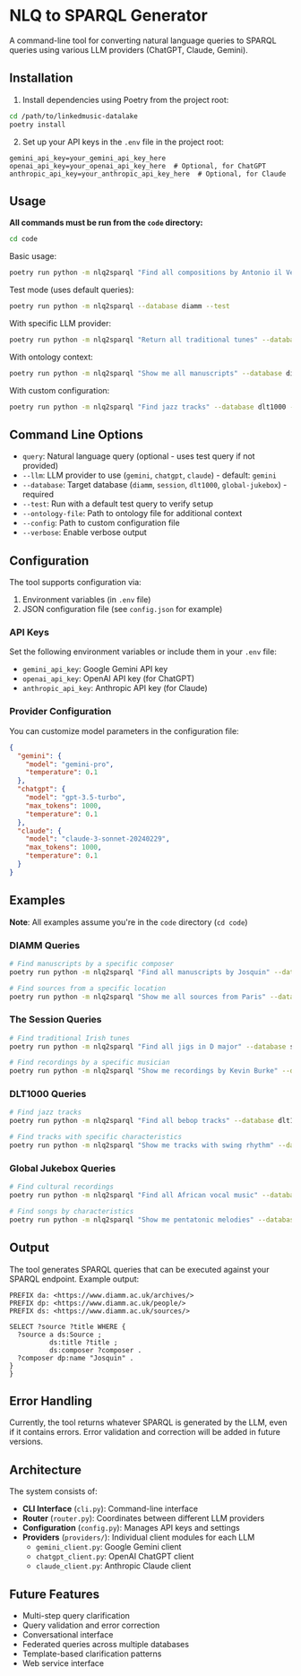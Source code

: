 # NLQ to SPARQL Generator

A command-line tool for converting natural language queries to SPARQL queries using various LLM providers (ChatGPT, Claude, Gemini).

## Installation

1. Install dependencies using Poetry from the project root:
```bash
cd /path/to/linkedmusic-datalake
poetry install
```

2. Set up your API keys in the `.env` file in the project root:
```properties
gemini_api_key=your_gemini_api_key_here
openai_api_key=your_openai_api_key_here  # Optional, for ChatGPT
anthropic_api_key=your_anthropic_api_key_here  # Optional, for Claude
```

## Usage

**All commands must be run from the `code` directory:**

```bash
cd code
```

Basic usage:
```bash
poetry run python -m nlq2sparql "Find all compositions by Antonio il Verso" --database diamm
```

Test mode (uses default queries):
```bash
poetry run python -m nlq2sparql --database diamm --test
```

With specific LLM provider:
```bash
poetry run python -m nlq2sparql "Return all traditional tunes" --database session --llm gemini
```

With ontology context:
```bash
poetry run python -m nlq2sparql "Show me all manuscripts" --database diamm --ontology-file path/to/ontology.ttl
```

With custom configuration:
```bash
poetry run python -m nlq2sparql "Find jazz tracks" --database dlt1000 --config nlq2sparql/config.json --verbose
```

## Command Line Options

- `query`: Natural language query (optional - uses test query if not provided)
- `--llm`: LLM provider to use (`gemini`, `chatgpt`, `claude`) - default: `gemini`
- `--database`: Target database (`diamm`, `session`, `dlt1000`, `global-jukebox`) - required
- `--test`: Run with a default test query to verify setup
- `--ontology-file`: Path to ontology file for additional context
- `--config`: Path to custom configuration file
- `--verbose`: Enable verbose output

## Configuration

The tool supports configuration via:
1. Environment variables (in `.env` file)
2. JSON configuration file (see `config.json` for example)

### API Keys

Set the following environment variables or include them in your `.env` file:
- `gemini_api_key`: Google Gemini API key
- `openai_api_key`: OpenAI API key (for ChatGPT)
- `anthropic_api_key`: Anthropic API key (for Claude)

### Provider Configuration

You can customize model parameters in the configuration file:

```json
{
  "gemini": {
    "model": "gemini-pro",
    "temperature": 0.1
  },
  "chatgpt": {
    "model": "gpt-3.5-turbo",
    "max_tokens": 1000,
    "temperature": 0.1
  },
  "claude": {
    "model": "claude-3-sonnet-20240229",
    "max_tokens": 1000,
    "temperature": 0.1
  }
}
```

## Examples

**Note**: All examples assume you're in the `code` directory (`cd code`)

### DIAMM Queries
```bash
# Find manuscripts by a specific composer
poetry run python -m nlq2sparql "Find all manuscripts by Josquin" --database diamm

# Find sources from a specific location
poetry run python -m nlq2sparql "Show me all sources from Paris" --database diamm
```

### The Session Queries
```bash
# Find traditional Irish tunes
poetry run python -m nlq2sparql "Find all jigs in D major" --database session

# Find recordings by a specific musician
poetry run python -m nlq2sparql "Show me recordings by Kevin Burke" --database session
```

### DLT1000 Queries
```bash
# Find jazz tracks
poetry run python -m nlq2sparql "Find all bebop tracks" --database dlt1000

# Find tracks with specific characteristics
poetry run python -m nlq2sparql "Show me tracks with swing rhythm" --database dlt1000
```

### Global Jukebox Queries
```bash
# Find cultural recordings
poetry run python -m nlq2sparql "Find all African vocal music" --database global-jukebox

# Find songs by characteristics
poetry run python -m nlq2sparql "Show me pentatonic melodies" --database global-jukebox
```

## Output

The tool generates SPARQL queries that can be executed against your SPARQL endpoint. Example output:

```sparql
PREFIX da: <https://www.diamm.ac.uk/archives/>
PREFIX dp: <https://www.diamm.ac.uk/people/>
PREFIX ds: <https://www.diamm.ac.uk/sources/>

SELECT ?source ?title WHERE {
  ?source a ds:Source ;
          ds:title ?title ;
          ds:composer ?composer .
  ?composer dp:name "Josquin" .
}
}
```

## Error Handling

Currently, the tool returns whatever SPARQL is generated by the LLM, even if it contains errors. Error validation and correction will be added in future versions.

## Architecture

The system consists of:
- **CLI Interface** (`cli.py`): Command-line interface
- **Router** (`router.py`): Coordinates between different LLM providers
- **Configuration** (`config.py`): Manages API keys and settings
- **Providers** (`providers/`): Individual client modules for each LLM
  - `gemini_client.py`: Google Gemini client
  - `chatgpt_client.py`: OpenAI ChatGPT client  
  - `claude_client.py`: Anthropic Claude client

## Future Features

- Multi-step query clarification
- Query validation and error correction
- Conversational interface
- Federated queries across multiple databases
- Template-based clarification patterns
- Web service interface
